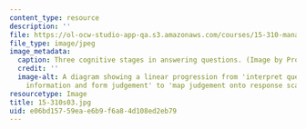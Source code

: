 ```yaml
---
content_type: resource
description: ''
file: https://ol-ocw-studio-app-qa.s3.amazonaws.com/courses/15-310-managerial-psychology-laboratory-spring-2003/e06bd15759eae6b9f6a84d108ed2eb79_15-310s03.jpg
file_type: image/jpeg
image_metadata:
  caption: Three cognitive stages in answering questions. (Image by Prof. Dan Ariely.)
  credit: ''
  image-alt: A diagram showing a linear progression from 'interpret question' to 'retrive
    information and form judgement' to 'map judgement onto response scale'.
resourcetype: Image
title: 15-310s03.jpg
uid: e06bd157-59ea-e6b9-f6a8-4d108ed2eb79
---
```

